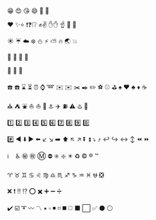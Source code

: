 😁 😍 😘 😄 🤔 💋

❤️ ✨⭐ ❗❓❕❔ ✊✌️ ✋✋ ☝️ 🙌 🙏

☀️ ☔ ☁️ ❄️ ⛄ ⚡ ⛅ 🔥 🌏 💥

🌻 🌹 🌿 🌰

🎁 🎉 🎥 

☎️ ☎️ ⌛ ⏳ ⏰ ⌚ ➿ ✉️ ✉️ ✂️ ✒️ ✏️ ⚽ ⚾️ ⛳ ♠️ ♥️ ♣️ ♦️ ☕

⛪ ⛺ ⛲ ⛵ ⛵ 🚤 ⚓ ✈️ ⛽ ⚠️ ♨️ 🚀 

1️⃣ 2️⃣ 3️⃣ 4️⃣ 5️⃣ 6️⃣ 7️⃣ 8️⃣ 9️⃣ 0️⃣ 

#️⃣ ◀️ ⬇️ ▶️ ⬅️ ↙️ ↘️ ➡️ ⬆️ ↖️ ↗️ ⏬ ⏫ ⤵️ ⤴️ ↩️ ↪️ ↔️ ↕️ ⏪ ⏩ 

ℹ️ ️ ️ ️ ♿ ㊙️ ㊗️ Ⓜ️ ⛔ ✳️ ❇️ ✴️ ♻️ ©️ ®️ ™️ 

♈ ♉ ♊ ♋ ♌ ♍ ♎ ♏ ♐ ♑ ♒ ♓ ⛎ ❎

❌ ❗ ‼️ ⁉️ ⭕ ✖️ ➕ ➖ ➗ 

✔️ ☑️ ➰ 〰️ 〽️ ▪️ ▫️ ◾ ◽ ◼️ ◻️ ⬛ ⬜ ✅ ⚫ ⚪
